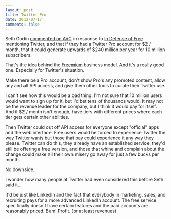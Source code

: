 ```yaml
---
layout: post
title: Twitter Pro
date: 2012-07-17
comments: false
---
```


Seth Godin [commented on AVC][1] in response to [In Defense of Free][2] mentioning
Twitter, and that if they had a Twitter Pro account for $2 / month, that it
could generate upwards of $240 million per year for 10 million subscribers.

[1]: http://www.avc.com/a_vc/2012/07/in-defense-of-free.html#comment-588538899
[2]: http://www.avc.com/a_vc/2012/07/in-defense-of-free.html

That's the idea behind the [Freemium][3] business model.  And it's a really
good one.  Especially for Twitter's situation.

[3]: http://www.avc.com/a_vc/2006/03/the_freemium_bu.html

Make there be a Pro account, don't show Pro's any promoted content, allow any
and all API access, and give them other tools to curate their Twitter use.

I can't see how this would be a bad thing.  I'm not sure that 10 million users
would want to sign up for it, but I'd bet tens of thousands would.  It may not
be the revenue leader for the company, but I think it would pay for itself.
And if $2 / month isn't enough, have tiers with different prices where each
tier gets certain other abilities.

Then Twitter could cut off API access for everyone except "official" apps and
the web interface.  Free users would be forced to experience Twitter the way
Twitter wants but those that pay could experience it any way they please.
Twitter can do this, they already have an established service, they'd still be
offering a free version, and those that whine and complain about the change
could make all their own misery go away for just a few bucks per month.

No downside.

I wonder how many people at Twitter had even considered this before Seth said
it...

It'd be just like LinkedIn and the fact that everybody in marketing, sales, and
recruiting pays for a more advanced LinkedIn account.  The free service
specifically doesn't have certain features and the paid accounts are reasonably
priced.  Bam!  Profit. (or at least revenues)

